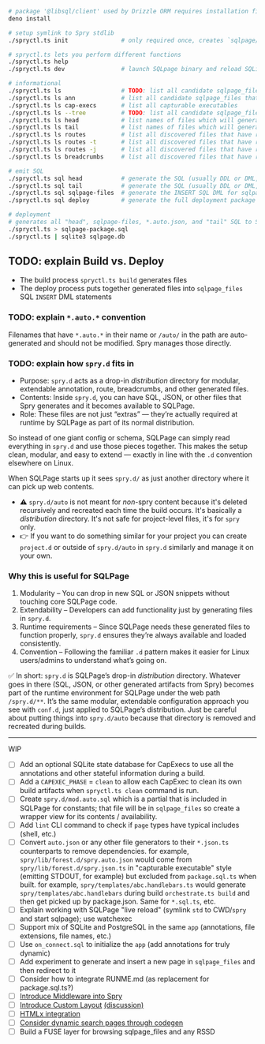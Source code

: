 ```bash
# package '@libsql/client' used by Drizzle ORM requires installation first
deno install

# setup symlink to Spry stdlib
./spryctl.ts init               # only required once, creates `sqlpage/sqlpage.json` and `src/spry` symlink

# spryctl.ts lets you perform different functions
./spryctl.ts help
./spryctl.ts dev                # launch SQLpage binary and reload SQLite content on file changes

# informational
./spryctl.ts ls                 # TODO: list all candidate sqlpage_files content files and if there are any annotation errors
./spryctl.ts ls ann             # list all candidate sqlpage_files that have been annotated with `@spry.*` or `@route.*`
./spryctl.ts ls cap-execs       # list all capturable executables
./spryctl.ts ls --tree          # TODO: list all candidate sqlpage_files content files as a tree
./spryctl.ts ls head            # list names of files which will generate SQL DDL/DML for "init" operations that go before sqlpage_files inserts
./spryctl.ts ls tail            # list names of files which will generate SQL DDL/DML for "finalization" operations that go after sqlpage_files inserts
./spryctl.ts ls routes          # list all discovered files that have route annotations as a tree
./spryctl.ts ls routes -t       # list all discovered files that have route annotations as a table
./spryctl.ts ls routes -j       # list all discovered files that have route annotations as JSON
./spryctl.ts ls breadcrumbs     # list all discovered files that have route annotations as breadcrumbs

# emit SQL
./spryctl.ts sql head           # generate the SQL (usually DDL or DML, not SQL) that go before sqlpage_files inserts
./spryctl.ts sql tail           # generate the SQL (usually DDL or DML, not SQL) that go after sqlpage_files inserts
./spryctl.ts sql sqlpage-files  # generate the INSERT SQL DML for sqlpage_files contents
./spryctl.ts sql deploy         # generate the full deployment package (all the above)

# deployment
# generates all "head", sqlpage-files, *.auto.json, and "tail" SQL to STDOUT
./spryctl.ts > sqlpage-package.sql
./spryctl.ts | sqlite3 sqlpage.db
```

## TODO: explain Build vs. Deploy

- The build process `spryctl.ts build` generates files
- The deploy process puts together generated files into `sqlpage_files` SQL
  `INSERT` DML statements

### TODO: explain `*.auto.*` convention

Filenames that have `*.auto.*` in their name or `/auto/` in the path are
auto-generated and should not be modified. Spry manages those directly.

### TODO: explain how `spry.d` fits in

- Purpose: `spry.d` acts as a drop-in _distribution_ directory for modular,
  extendable annotation, route, breadcrumbs, and other generated files.
- Contents: Inside `spry.d`, you can have SQL, JSON, or other files that Spry
  generates and it becomes available to SQLPage.
- Role: These files are not just “extras” — they’re actually required at runtime
  by SQLPage as part of its normal distribution.

So instead of one giant config or schema, SQLPage can simply read everything in
`spry.d` and use those pieces together. This makes the setup clean, modular, and
easy to extend — exactly in line with the `.d` convention elsewhere on Linux.

When SQLPage starts up it sees `spry.d/` as just another directory where it can
pick up web contents.

- ⚠️ `spry.d/auto` is not meant for _non_-spry content because it's deleted
  recursively and recreated each time the build occurs. It's basically a
  _distribution_ directory. It's not safe for project-level files, it's for
  `spry` only.
- 👉 If you want to do something similar for your project you can create
  `project.d` or outside of `spry.d/auto` in `spry.d` similarly and manage it on
  your own.

### Why this is useful for SQLPage

1. Modularity – You can drop in new SQL or JSON snippets without touching core
   SQLPage code.
2. Extendability – Developers can add functionality just by generating files in
   `spry.d`.
3. Runtime requirements – Since SQLPage needs these generated files to function
   properly, `spry.d` ensures they’re always available and loaded consistently.
4. Convention – Following the familiar `.d` pattern makes it easier for Linux
   users/admins to understand what’s going on.

✅ In short: `spry.d` is SQLPage’s drop-in _distribution_ directory. Whatever
goes in there (SQL, JSON, or other generated artifacts from Spry) becomes part
of the runtime environment for SQLPage under the web path `/spry.d/**`. It’s the
same modular, extendable configuration approach you see with `conf.d`, just
applied to SQLPage’s distribution. Just be careful about putting things into
`spry.d/auto` because that directory is removed and recreated during builds.

---

WIP

- [ ] Add an optional SQLite state database for CapExecs to use all the
      annotations and other stateful information during a build.
- [ ] Add a `CAPEXEC_PHASE` = `clean` to allow each CapExec to clean its own
      build artifacts when `spryctl.ts clean` command is run.
- [ ] Create `spry.d/mod.auto.sql` which is a partial that is included in
      SQLPage for constants; that file will be in `sqlpage_files` so create a
      wrapper view for its contents / availability.
- [ ] Add `lint` CLI command to check if `page` types have typical includes
      (shell, etc.)
- [ ] Convert `auto.json` or any other file generators to their `*.json.ts`
      counterparts to remove dependencies. for example,
      `spry/lib/forest.d/spry.auto.json` would come from
      `spry/lib/forest.d/spry.json.ts` in "capturable executable" style
      (emitting STDOUT, for example) but excluded from `package.sql.ts` when
      built. for example, `spry/templates/abc.handlebars.ts` would generate
      `spry/templates/abc.handlebars` during build `orchestrate.ts build` and
      then get picked up by package.json. Same for `*.sql.ts`, etc.
- [ ] Explain working with SQLPage "live reload" (symlink `std` to CWD/`spry`
      and start sqlpage); use watchexec
- [ ] Support mix of SQLite and PostgreSQL in the same `app` (annotations, file
      extensions, file names, etc.)
- [ ] Use `on_connect.sql` to initialize the `app` (add annotations for truly
      dynamic)
- [ ] Add experiment to generate and insert a new page in `sqlpage_files` and
      then redirect to it
- [ ] Consider how to integrate RUNME.md (as replacement for package.sql.ts?)
- [ ] [Introduce Middleware into Spry](https://github.com/sqlpage/SQLPage/discussions/584)
- [ ] [Introduce Custom Layout](https://github.com/sqlpage/SQLPage/blob/main/sqlpage/templates/shell.handlebars)
      [(discussion)](https://github.com/sqlpage/SQLPage/discussions/731)
- [ ] [HTMLx integration](https://github.com/sqlpage/SQLPage/discussions/628)
- [ ] [Consider dynamic search pages through codegen](https://github.com/sqlpage/SQLPage/discussions/699)
- [ ] Build a FUSE layer for browsing sqlpage_files and any RSSD

